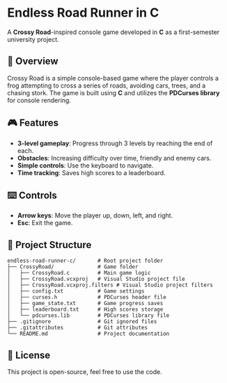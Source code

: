 # Endless Road Runner in C

A **Crossy Road**-inspired console game developed in **C** as a first-semester university project.

## 📌 Overview

Crossy Road is a simple console-based game where the player controls a frog attempting to cross a series of roads, avoiding cars, trees, and a chasing stork. The game is built using **C** and utilizes the **PDCurses library** for console rendering.

## 🎮 Features

- **3-level gameplay**: Progress through 3 levels by reaching the end of each.
- **Obstacles**: Increasing difficulty over time, friendly and enemy cars.
- **Simple controls**: Use the keyboard to navigate.
- **Time tracking**: Saves high scores to a leaderboard.

## ⌨️ Controls

- **Arrow keys**: Move the player up, down, left, and right.
- **Esc**: Exit the game.

## 📂 Project Structure

```
endless-road-runner-c/       # Root project folder
├── CrossyRoad/              # Game folder
│   ├── CrossyRoad.c         # Main game logic
│   ├── CrossyRoad.vcxproj   # Visual Studio project file
│   ├── CrossyRoad.vcxproj.filters # Visual Studio project filters
│   ├── config.txt           # Game settings
│   ├── curses.h             # PDCurses header file
│   ├── game_state.txt       # Game progress saves
│   ├── leaderboard.txt      # High scores storage
│   └── pdcurses.lib         # PDCurses library file
├── .gitignore               # Git ignored files
├── .gitattributes           # Git attributes
└── README.md                # Project documentation
```

## 📜 License

This project is open-source, feel free to use the code.

